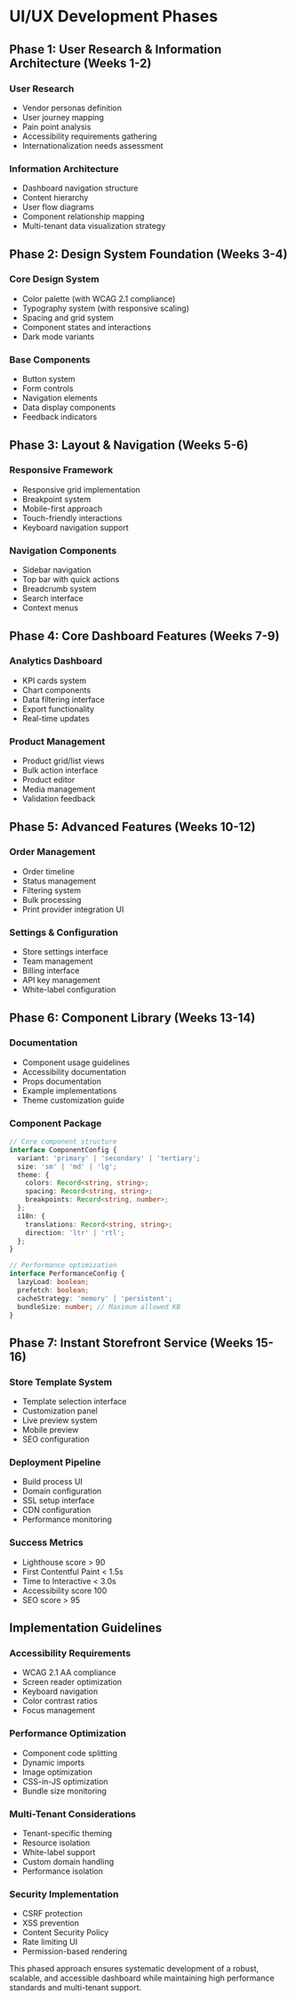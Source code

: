 # UI/UX Development Phases

## Phase 1: User Research & Information Architecture (Weeks 1-2)

### User Research
- Vendor personas definition
- User journey mapping
- Pain point analysis
- Accessibility requirements gathering
- Internationalization needs assessment

### Information Architecture
- Dashboard navigation structure
- Content hierarchy
- User flow diagrams
- Component relationship mapping
- Multi-tenant data visualization strategy

## Phase 2: Design System Foundation (Weeks 3-4)

### Core Design System
- Color palette (with WCAG 2.1 compliance)
- Typography system (with responsive scaling)
- Spacing and grid system
- Component states and interactions
- Dark mode variants

### Base Components
- Button system
- Form controls
- Navigation elements
- Data display components
- Feedback indicators

## Phase 3: Layout & Navigation (Weeks 5-6)

### Responsive Framework
- Responsive grid implementation
- Breakpoint system
- Mobile-first approach
- Touch-friendly interactions
- Keyboard navigation support

### Navigation Components
- Sidebar navigation
- Top bar with quick actions
- Breadcrumb system
- Search interface
- Context menus

## Phase 4: Core Dashboard Features (Weeks 7-9)

### Analytics Dashboard
- KPI cards system
- Chart components
- Data filtering interface
- Export functionality
- Real-time updates

### Product Management
- Product grid/list views
- Bulk action interface
- Product editor
- Media management
- Validation feedback

## Phase 5: Advanced Features (Weeks 10-12)

### Order Management
- Order timeline
- Status management
- Filtering system
- Bulk processing
- Print provider integration UI

### Settings & Configuration
- Store settings interface
- Team management
- Billing interface
- API key management
- White-label configuration

## Phase 6: Component Library (Weeks 13-14)

### Documentation
- Component usage guidelines
- Accessibility documentation
- Props documentation
- Example implementations
- Theme customization guide

### Component Package
```typescript
// Core component structure
interface ComponentConfig {
  variant: 'primary' | 'secondary' | 'tertiary';
  size: 'sm' | 'md' | 'lg';
  theme: {
    colors: Record<string, string>;
    spacing: Record<string, string>;
    breakpoints: Record<string, number>;
  };
  i18n: {
    translations: Record<string, string>;
    direction: 'ltr' | 'rtl';
  };
}

// Performance optimization
interface PerformanceConfig {
  lazyLoad: boolean;
  prefetch: boolean;
  cacheStrategy: 'memory' | 'persistent';
  bundleSize: number; // Maximum allowed KB
}
```

## Phase 7: Instant Storefront Service (Weeks 15-16)

### Store Template System
- Template selection interface
- Customization panel
- Live preview system
- Mobile preview
- SEO configuration

### Deployment Pipeline
- Build process UI
- Domain configuration
- SSL setup interface
- CDN configuration
- Performance monitoring

### Success Metrics
- Lighthouse score > 90
- First Contentful Paint < 1.5s
- Time to Interactive < 3.0s
- Accessibility score 100
- SEO score > 95

## Implementation Guidelines

### Accessibility Requirements
- WCAG 2.1 AA compliance
- Screen reader optimization
- Keyboard navigation
- Color contrast ratios
- Focus management

### Performance Optimization
- Component code splitting
- Dynamic imports
- Image optimization
- CSS-in-JS optimization
- Bundle size monitoring

### Multi-Tenant Considerations
- Tenant-specific theming
- Resource isolation
- White-label support
- Custom domain handling
- Performance isolation

### Security Implementation
- CSRF protection
- XSS prevention
- Content Security Policy
- Rate limiting UI
- Permission-based rendering

This phased approach ensures systematic development of a robust, scalable, and accessible dashboard while maintaining high performance standards and multi-tenant support.
